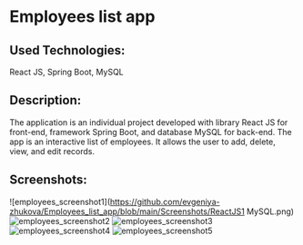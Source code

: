 # Employees list app

## Used Technologies:
React JS, Spring Boot, MySQL

## Description:
The application is an individual project developed with library React JS for front-end, framework Spring Boot, and database MySQL for back-end. The app is an interactive list of employees. It allows the user to add, delete, view, and edit records.

## Screenshots:
![employees_screenshot1](https://github.com/evgeniya-zhukova/Employees_list_app/blob/main/Screenshots/ReactJS1 MySQL.png)
![employees_screenshot2](https://github.com/evgeniya-zhukova/Employees_list_app/blob/main/Screenshots/ReactJS2.png)
![employees_screenshot3](https://github.com/evgeniya-zhukova/Employees_list_app/blob/main/Screenshots/ReactJS3.png)
![employees_screenshot4](https://github.com/evgeniya-zhukova/Employees_list_app/blob/main/Screenshots/ReactJS4.png)
![employees_screenshot5](https://github.com/evgeniya-zhukova/Employees_list_app/blob/main/Screenshots/ReactJS5.png)
